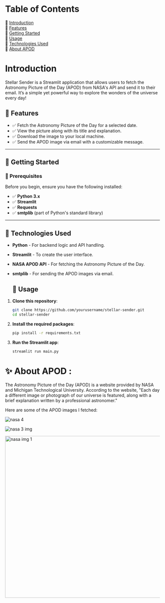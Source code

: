 # Table of Contents
🔶 [Introduction](#-introduction)  
🔶 [Features](#features)  
🔶 [Getting Started](#-getting-started)  
🔶 [Usage](#-usage)  
🔶 [Technologies Used](#-technologies-used)  
🔶 [About APOD](#-about-apod)

# Introduction
Stellar Sender is a Streamlit application that allows users to fetch the Astronomy Picture of the Day (APOD) from NASA's API and send it to their email. It’s a simple yet powerful way to explore the wonders of the universe every day!

## 🔶 Features
- ✅ Fetch the Astronomy Picture of the Day for a selected date.
- ✅ View the picture along with its title and explanation.
- ✅ Download the image to your local machine.
- ✅ Send the APOD image via email with a customizable message.

---

## 🔶 Getting Started

### 🔸 Prerequisites
Before you begin, ensure you have the following installed:
- ✅ **Python 3.x**
- ✅ **Streamlit**
- ✅ **Requests**
- ✅ **smtplib** (part of Python's standard library)

---
## 🔶 Technologies Used
- **Python** - For backend logic and API handling.
- **Streamlit** - To create the user interface.
- **NASA APOD API** - For fetching the Astronomy Picture of the Day.
- **smtplib** - For sending the APOD images via email.
  

  ## 🔶 Usage

1. **Clone this repository**:

    ```bash
    git clone https://github.com/yourusername/stellar-sender.git
    cd stellar-sender
    ```

2. **Install the required packages**:

    ```bash
    pip install -r requirements.txt
    ```

3. **Run the Streamlit app**:

    ```bash
    streamlit run main.py


# ✨ About APOD : 
The Astronomy Picture of the Day (APOD) is a website provided by NASA and Michigan Technological University. According to the website, "Each day a different image or photograph of our universe is featured, along with a brief explanation written by a professional astronomer."

Here are some of the APOD images I fetched:

![nasa 4](https://github.com/shrutiparmar2003/Nasa-APOD/assets/145827392/b670bd06-3240-4931-b8f6-5b172e7fb083)

![nasa 3 img](https://github.com/shrutiparmar2003/Nasa-APOD/assets/145827392/8858622e-7543-4a81-a1dd-67a25fe36dfa)

<img width="527" alt="nasa img 1" src="https://github.com/shrutiparmar2003/Nasa-APOD/assets/145827392/3782eec7-35f3-4cf3-aec7-dc2edca1ffc0">


